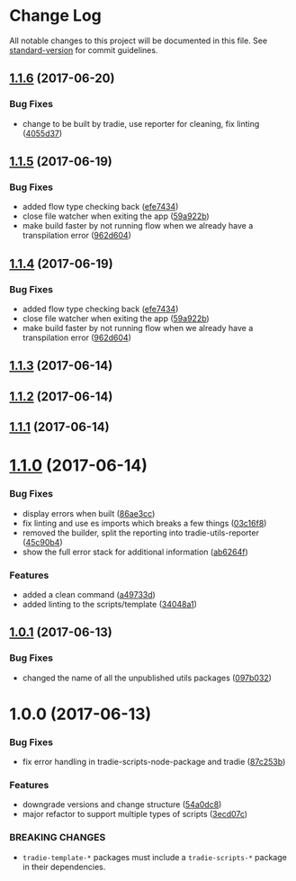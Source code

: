 # Change Log

All notable changes to this project will be documented in this file.
See [standard-version](https://github.com/conventional-changelog/standard-version) for commit guidelines.

<a name="1.1.6"></a>
## [1.1.6](https://github.com/jameslnewell/tradie-v4/compare/tradie-scripts-node-package@1.1.5...tradie-scripts-node-package@1.1.6) (2017-06-20)


### Bug Fixes

* change to be built by tradie, use reporter for cleaning, fix linting ([4055d37](https://github.com/jameslnewell/tradie-v4/commit/4055d37))




<a name="1.1.5"></a>
## [1.1.5](https://github.com/jameslnewell/tradie-v4/compare/tradie-scripts-node-package@1.1.3...tradie-scripts-node-package@1.1.5) (2017-06-19)


### Bug Fixes

* added flow type checking back ([efe7434](https://github.com/jameslnewell/tradie-v4/commit/efe7434))
* close file watcher when exiting the app ([59a922b](https://github.com/jameslnewell/tradie-v4/commit/59a922b))
* make build faster by not running flow when we already have a transpilation error ([962d604](https://github.com/jameslnewell/tradie-v4/commit/962d604))




<a name="1.1.4"></a>
## [1.1.4](https://github.com/jameslnewell/tradie-v4/compare/tradie-scripts-node-package@1.1.3...tradie-scripts-node-package@1.1.4) (2017-06-19)


### Bug Fixes

* added flow type checking back ([efe7434](https://github.com/jameslnewell/tradie-v4/commit/efe7434))
* close file watcher when exiting the app ([59a922b](https://github.com/jameslnewell/tradie-v4/commit/59a922b))
* make build faster by not running flow when we already have a transpilation error ([962d604](https://github.com/jameslnewell/tradie-v4/commit/962d604))




<a name="1.1.3"></a>
## [1.1.3](https://github.com/jameslnewell/tradie-v4/compare/tradie-scripts-node-package@1.1.2...tradie-scripts-node-package@1.1.3) (2017-06-14)




<a name="1.1.2"></a>
## [1.1.2](https://github.com/jameslnewell/tradie-v4/compare/tradie-scripts-node-package@1.1.1...tradie-scripts-node-package@1.1.2) (2017-06-14)




<a name="1.1.1"></a>
## [1.1.1](https://github.com/jameslnewell/tradie-v4/compare/tradie-scripts-node-package@1.1.0...tradie-scripts-node-package@1.1.1) (2017-06-14)




<a name="1.1.0"></a>
# [1.1.0](https://github.com/jameslnewell/tradie-v4/compare/tradie-scripts-node-package@1.0.1...tradie-scripts-node-package@1.1.0) (2017-06-14)


### Bug Fixes

* display errors when built ([86ae3cc](https://github.com/jameslnewell/tradie-v4/commit/86ae3cc))
* fix linting and use es imports which breaks a few things ([03c16f8](https://github.com/jameslnewell/tradie-v4/commit/03c16f8))
* removed the builder, split the reporting into tradie-utils-reporter ([45c90b4](https://github.com/jameslnewell/tradie-v4/commit/45c90b4))
* show the full error stack for additional information ([ab6264f](https://github.com/jameslnewell/tradie-v4/commit/ab6264f))


### Features

* added a clean command ([a49733d](https://github.com/jameslnewell/tradie-v4/commit/a49733d))
* added linting to the scripts/template ([34048a1](https://github.com/jameslnewell/tradie-v4/commit/34048a1))




<a name="1.0.1"></a>
## [1.0.1](https://github.com/jameslnewell/tradie-v4/compare/tradie-scripts-node-package@1.0.0...tradie-scripts-node-package@1.0.1) (2017-06-13)


### Bug Fixes

* changed the name of all the unpublished utils packages ([097b032](https://github.com/jameslnewell/tradie-v4/commit/097b032))




<a name="1.0.0"></a>
# 1.0.0 (2017-06-13)


### Bug Fixes

* fix error handling in tradie-scripts-node-package and tradie ([87c253b](https://github.com/jameslnewell/tradie-v4/commit/87c253b))


### Features

* downgrade versions and change structure ([54a0dc8](https://github.com/jameslnewell/tradie-v4/commit/54a0dc8))
* major refactor to support multiple types of scripts ([3ecd07c](https://github.com/jameslnewell/tradie-v4/commit/3ecd07c))


### BREAKING CHANGES

* `tradie-template-*` packages must include a `tradie-scripts-*` package in their dependencies.
